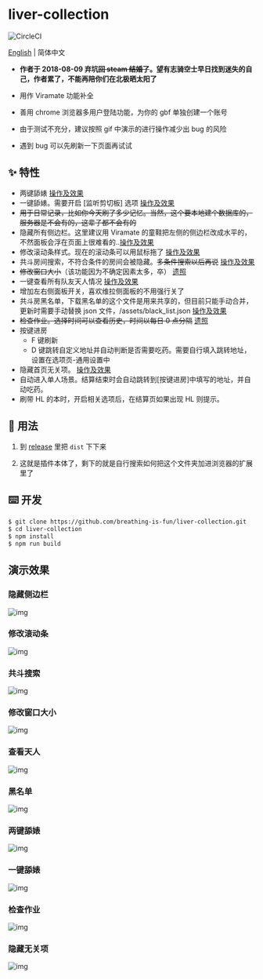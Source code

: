 # liver-collection

![CircleCI](https://img.shields.io/circleci/project/github/breathing-is-fun/liver-collection/master.svg)

[English](./README.md) | 简体中文

- **作者于 2018-08-09 弃坑~~回 steam 结婚了~~。望有志骑空士早日找到迷失的自己，作者累了，不能再陪你们在北极晒太阳了**

- 用作 Viramate 功能补全

- 善用 chrome 浏览器多用户登陆功能，为你的 gbf 单独创建一个账号

- 由于测试不充分，建议按照 gif 中演示的进行操作减少出 bug 的风险

- 遇到 bug 可以先刷新一下页面再试试

## ✨ 特性

- 两键舔婊 [操作及效果](#两键舔婊)
- 一键舔婊。需要开启 [监听剪切板] 选项 [操作及效果](#一键舔婊)
- ~~用于日常记录，比如你今天刷了多少记忆。当然，这个要本地建个数据库的，服务器是不会有的，这辈子都不会有的~~
- 隐藏所有侧边栏。这里建议用 Viramate 的童鞋把左侧的侧边栏改成水平的，不然面板会浮在页面上很难看的..[操作及效果](#隐藏侧边栏)
- 修改滚动条样式。现在的滚动条可以用鼠标拖了 [操作及效果](#修改滚动条)
- 共斗房间搜索，不符合条件的房间会被隐藏。~~多条件搜索以后再说~~ [操作及效果](#共斗搜索)
- ~~修改窗口大小~~（该功能因为不确定因素太多，卒） [遗照](#修改窗口大小)
- 一键查看所有队友天人情况 [操作及效果](#查看天人)
- 增加左右侧面板开关，喜欢维拉侧面板的不用强行关了
- 共斗房黑名单，下载黑名单的这个文件是用来共享的，但目前只能手动合并，更新时需要手动替换 json 文件，/assets/black_list.json [操作及效果](#黑名单)
- ~~检查作业。选择时间可以查看历史，时间以每日 0 点分隔~~ [遗照](#检查作业)
- 按键进房
  - F 键刷新
  - D 键跳转自定义地址并自动判断是否需要吃药。需要自行填入跳转地址，设置在选项页-通用设置中
- 隐藏首页无关项。 [操作及效果](#隐藏无关项)
- 自动进入单人场景。结算结束时会自动跳转到[按键进房]中填写的地址，并自动吃药。
- 刷带 HL 的本时，开启相关选项后，在结算页如果出现 HL 则提示。

## 🔨 用法

1. 到 [release](https://github.com/breathing-is-fun/liver-collection/releases/tag/1.1.6) 里把 `dist` 下下来

2. 这就是插件本体了，剩下的就是自行搜索如何把这个文件夹加进浏览器的扩展里了

## ⌨️ 开发

```bash
$ git clone https://github.com/breathing-is-fun/liver-collection.git
$ cd liver-collection
$ npm install
$ npm run build
```

## 演示效果

### 隐藏侧边栏

![img](./img/hideSlide.gif)

### 修改滚动条

![img](./img/changeScroll.gif)

### 共斗搜索

![img](./img/coopraidSearch.gif)

### 修改窗口大小

![img](./img/changeFrameSize.gif)

### 查看天人

![img](./img/checkCharacters.gif)

### 黑名单

![img](./img/checkBlackList.gif)

### 两键舔婊

![img](./img/simpleBattle.gif)

### 一键舔婊

![img](./img/oneKeyBattle.gif)

### 检查作业

![img](./img/checkHomework.png)

### 隐藏无关项

![img](./img/hideMenus.gif)
